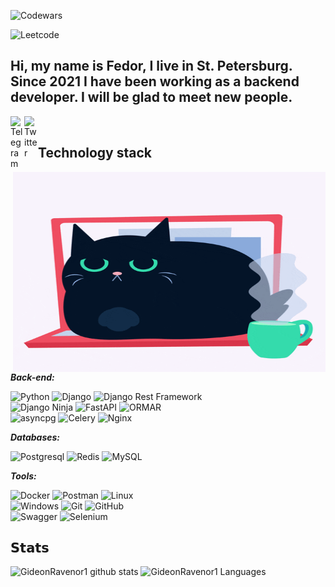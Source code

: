 ![Codewars](https://www.codewars.com/users/gideon_ravenor/badges/large)

![Leetcode](https://img.shields.io/badge/dynamic/json?style=for-the-badge&labelColor=black&color=%23ffa116&label=Solved&query=solved&url=https%3A%2F%2Fleetcode-badge.vercel.app%2Fapi%2Fusers%2Fgideon-ravenor1&logo=leetcode&logoColor=yellow)

## Hi, my name is Fedor, I live in St. Petersburg. Since 2021 I have been working as a backend developer. I will be glad to meet new people.

<a href="https://t.me/Gideon_Ravenor">
  <img align="left" alt="Telegram" width="22px" src="https://camo.githubusercontent.com/5c1975da7d9ab735ceb71c57b6c7e48ff3e08ca4/68747470733a2f2f6564656e742e6769746875622e696f2f537570657254696e7949636f6e732f696d616765732f7376672f74656c656772616d2e737667">
</a>
<a href="https://vk.com/frodo_rus">
  <img align="left" alt="Twitter" width="22px" src="https://upload.wikimedia.org/wikipedia/commons/thumb/2/21/VK.com-logo.svg/288px-VK.com-logo.svg.png" />
</a>

</br>

## Technology stack

<img align="right" alt="GIF" src="https://github.com/GideonRavenor1/GideonRavenor1/blob/main/giphy.gif?raw=true" width="500" height="320" />

***Back-end:***

![Python](https://img.shields.io/badge/-Python-black?style=flat-square&logo=Python)
![Django](https://img.shields.io/badge/-Django-0aad48?style=flat-square&logo=Django)
![Django Rest Framework](https://img.shields.io/badge/DRF-red?style=flat-square&logo=Django)\
![Django Ninja](https://img.shields.io/badge/-Django_Ninja-%234B32C3?style=flat-square&logo=Django)
![FastAPI](https://img.shields.io/badge/-FastAPI-%2300C7B7?style=flat-square&logo=FastAPI)
![ORMAR](https://img.shields.io/badge/-ORMAR-DD0031?style=flat-square&logo=ORMAR)\
![asyncpg](https://img.shields.io/badge/-asyncpg-blue?style=flat-square&logo=asyncpg)
![Celery](https://img.shields.io/badge/-Celery-%2300C7B7?style=flat-square&logo=Celery)
![Nginx](https://img.shields.io/badge/nginx-%23009639.svg?style=flat-square&logo=nginx&logoColor=white)

***Databases:***

![Postgresql](https://img.shields.io/badge/-Postgresql-%232c3e50?style=flat-square&logo=Postgresql)
![Redis](https://img.shields.io/badge/-Redis-FCA121?style=flat-square&logo=Redis)
![MySQL](https://img.shields.io/badge/mysql-%2300f.svg?style=flat-square&logo=mysql&logoColor=white)


***Tools:***

![Docker](https://img.shields.io/badge/-Docker-46a2f1?style=flat-square&logo=docker&logoColor=white)
![Postman](https://img.shields.io/badge/Postman-FCA121?style=flat-square&logo=postman)
![Linux](https://img.shields.io/badge/Linux-black?style=flat-square&logo=linux)\
![Windows](https://img.shields.io/badge/Windows-0078D6?style=flat-square&logo=windows&logoColor=white)
![Git](https://img.shields.io/badge/-Git-black?style=flat-square&logo=git)
![GitHub](https://img.shields.io/badge/-GitHub-181717?style=flat-square&logo=github)\
![Swagger](https://img.shields.io/badge/-Swagger-%23Clojure?style=flat-square&logo=swagger&logoColor=white)
![Selenium](https://img.shields.io/badge/-selenium-%43B02A?style=flat-square&logo=selenium&logoColor=white)

## 𝗦𝘁𝗮𝘁𝘀

![GideonRavenor1 github stats](https://github-readme-stats.vercel.app/api?username=GideonRavenor1&show_icons=true&theme=tokyonight&include_all_commits=true&count_private=true)
![GideonRavenor1 Languages](https://github-readme-stats.vercel.app/api/top-langs/?username=GideonRavenor1&layout=compact&count_private=true&theme=tokyonight)
